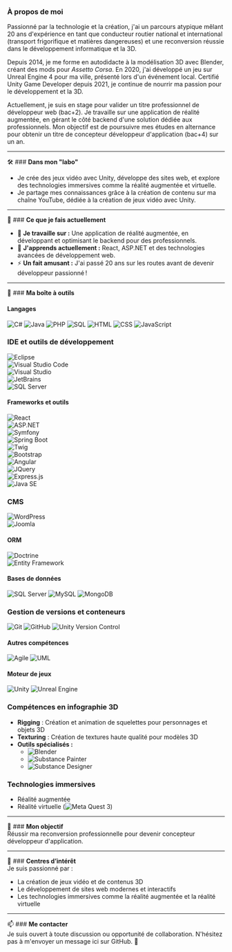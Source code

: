 ### À propos de moi  
Passionné par la technologie et la création, j'ai un parcours atypique mêlant 20 ans d'expérience en tant que conducteur routier national et international (transport frigorifique et matières dangereuses) et une reconversion réussie dans le développement informatique et la 3D.  

Depuis 2014, je me forme en autodidacte à la modélisation 3D avec Blender, créant des mods pour *Assetto Corsa*. En 2020, j'ai développé un jeu sur Unreal Engine 4 pour ma ville, présenté lors d'un événement local. Certifié Unity Game Developer depuis 2021, je continue de nourrir ma passion pour le développement et la 3D.  

Actuellement, je suis en stage pour valider un titre professionnel de développeur web (bac+2). Je travaille sur une application de réalité augmentée, en gérant le côté backend d'une solution dédiée aux professionnels. Mon objectif est de poursuivre mes études en alternance pour obtenir un titre de concepteur développeur d'application (bac+4) sur un an.  

---

🛠️ ### **Dans mon "labo"** 
- Je crée des jeux vidéo avec Unity, développe des sites web, et explore des technologies immersives comme la réalité augmentée et virtuelle.  
- Je partage mes connaissances grâce à la création de contenu sur ma chaîne YouTube, dédiée à la création de jeux vidéo avec Unity.
---

🚀 ### **Ce que je fais actuellement**
- 🔭 **Je travaille sur :** Une application de réalité augmentée, en développant et optimisant le backend pour des professionnels.  
- 🌱 **J'apprends actuellement :** React, ASP.NET et des technologies avancées de développement web.  
- ⚡ **Un fait amusant :** J'ai passé 20 ans sur les routes avant de devenir développeur passionné !  

---

🧰 ### **Ma boîte à outils** 

#### Langages
![C#](https://img.shields.io/badge/-C%23-239120?logo=c-sharp&logoColor=white&style=flat)
![Java](https://img.shields.io/badge/-Java-007396?logo=java&logoColor=white&style=flat)
![PHP](https://img.shields.io/badge/-PHP-777BB4?logo=php&logoColor=white&style=flat)
![SQL](https://img.shields.io/badge/-SQL-CC2927?logo=microsoft-sql-server&logoColor=white&style=flat)
![HTML](https://img.shields.io/badge/-HTML5-E34F26?logo=html5&logoColor=white&style=flat)
![CSS](https://img.shields.io/badge/-CSS3-1572B6?logo=css3&logoColor=white&style=flat)
![JavaScript](https://img.shields.io/badge/-JavaScript-F7DF1E?logo=javascript&logoColor=black&style=flat)

### **IDE et outils de développement**  
![Eclipse](https://img.shields.io/badge/-Eclipse-2C2255?logo=eclipse&logoColor=white&style=flat)  
![Visual Studio Code](https://img.shields.io/badge/-Visual%20Studio%20Code-007ACC?logo=visual-studio-code&logoColor=white&style=flat)  
![Visual Studio](https://img.shields.io/badge/-Visual%20Studio-5C2D91?logo=visual-studio&logoColor=white&style=flat)  
![JetBrains](https://img.shields.io/badge/-JetBrains-000000?logo=jetbrains&logoColor=white&style=flat)  
![SQL Server](https://img.shields.io/badge/-SQL%20Server-CC2927?logo=microsoft-sql-server&logoColor=white&style=flat)  

#### Frameworks et outils
![React](https://img.shields.io/badge/-React-61DAFB?logo=react&logoColor=black&style=flat)  
![ASP.NET](https://img.shields.io/badge/-ASP.NET-512BD4?logo=.net&logoColor=white&style=flat)  
![Symfony](https://img.shields.io/badge/-Symfony-000000?logo=symfony&logoColor=white&style=flat)  
![Spring Boot](https://img.shields.io/badge/-Spring%20Boot-6DB33F?logo=spring-boot&logoColor=white&style=flat)  
![Twig](https://img.shields.io/badge/-Twig-68A375?logo=twig&logoColor=white&style=flat)  
![Bootstrap](https://img.shields.io/badge/-Bootstrap-7952B3?logo=bootstrap&logoColor=white&style=flat)  
![Angular](https://img.shields.io/badge/-Angular-DD0031?logo=angular&logoColor=white&style=flat)  
![JQuery](https://img.shields.io/badge/-JQuery-0769AD?logo=jquery&logoColor=white&style=flat)  
![Express.js](https://img.shields.io/badge/-Express.js-000000?logo=express&logoColor=white&style=flat)  
![Java SE](https://img.shields.io/badge/-Java%20SE-007396?logo=java&logoColor=white&style=flat)  

### **CMS**  
![WordPress](https://img.shields.io/badge/-WordPress-21759B?logo=wordpress&logoColor=white&style=flat)  
![Joomla](https://img.shields.io/badge/-Joomla-5091CD?logo=joomla&logoColor=white&style=flat)  

#### ORM 
![Doctrine](https://img.shields.io/badge/-Doctrine-000000?logo=doctrine&logoColor=white&style=flat)  
![Entity Framework](https://img.shields.io/badge/-Entity%20Framework-512BD4?logo=.net&logoColor=white&style=flat)  


#### Bases de données
![SQL Server](https://img.shields.io/badge/-SQL%20Server-CC2927?logo=microsoft-sql-server&logoColor=white&style=flat)
![MySQL](https://img.shields.io/badge/-MySQL-4479A1?logo=mysql&logoColor=white&style=flat)
![MongoDB](https://img.shields.io/badge/-MongoDB-47A248?logo=mongodb&logoColor=white&style=flat)

### **Gestion de versions et conteneurs**  
![Git](https://img.shields.io/badge/-Git-F05032?logo=git&logoColor=white&style=flat)
![GitHub](https://img.shields.io/badge/-GitHub-181717?logo=github&logoColor=white&style=flat)
![Unity Version Control](https://img.shields.io/badge/-Unity%20Version%20Control-222324?logo=unity&logoColor=white&style=flat)

#### Autres compétences
![Agile](https://img.shields.io/badge/-Agile-007ACC?logo=azure-devops&logoColor=white&style=flat)
![UML](https://img.shields.io/badge/-UML-FFCA28?logo=uml&logoColor=black&style=flat)

#### Moteur de jeux
![Unity](https://img.shields.io/badge/-Unity-000000?logo=unity&logoColor=white&style=flat)
![Unreal Engine](https://img.shields.io/badge/-Unreal%20Engine-313131?logo=unreal-engine&logoColor=white&style=flat)

### **Compétences en infographie 3D**  
- **Rigging** : Création et animation de squelettes pour personnages et objets 3D  
- **Texturing** : Création de textures haute qualité pour modèles 3D  
- **Outils spécialisés :**  
  - ![Blender](https://img.shields.io/badge/-Blender-F5792A?logo=blender&logoColor=white&style=flat)  
  - ![Substance Painter](https://img.shields.io/badge/-Substance%20Painter-FF552F?logo=adobe&logoColor=white&style=flat)  
  - ![Substance Designer](https://img.shields.io/badge/-Substance%20Designer-FF552F?logo=adobe&logoColor=white&style=flat)  


### **Technologies immersives**  
- Réalité augmentée  
- Réalité virtuelle (![Meta Quest 3](https://img.shields.io/badge/-Meta%20Quest%203-1877F2?logo=meta&logoColor=white&style=flat))  

---

🎯 ### **Mon objectif**  
Réussir ma reconversion professionnelle pour devenir concepteur développeur d'application.  

---

🎨 ### **Centres d’intérêt**  
Je suis passionné par :  
- La création de jeux vidéo et de contenus 3D  
- Le développement de sites web modernes et interactifs  
- Les technologies immersives comme la réalité augmentée et la réalité virtuelle  

---

📫 ### **Me contacter**  
Je suis ouvert à toute discussion ou opportunité de collaboration. N'hésitez pas à m'envoyer un message ici sur GitHub. 🚀  

